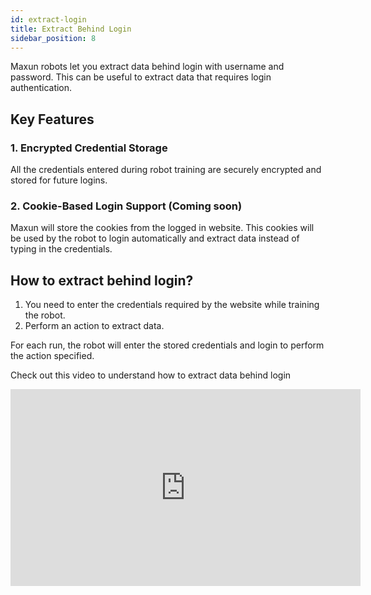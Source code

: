 ```yaml
---
id: extract-login
title: Extract Behind Login
sidebar_position: 8
---
```


Maxun robots let you extract data behind login with username and password. This can be useful to extract data that requires login authentication.

## Key Features

### 1. Encrypted Credential Storage 
All the credentials entered during robot training are securely encrypted and stored for future logins.

### 2. Cookie-Based Login Support (Coming soon)
Maxun will store the cookies from the logged in website. This cookies will be used by the robot to login automatically and extract data instead of typing in the credentials.

## How to extract behind login?
1. You need to enter the credentials required by the website while training the robot.
2. Perform an action to extract data.

For each run, the robot will enter the stored credentials and login to perform the action specified. 

Check out this video to understand how to extract data behind login

<iframe width="560" height="315" src="https://www.youtube.com/embed/_-n6OFQI_x4?si=zpnJJQnXQEUM9VwH" title="YouTube video player" frameborder="0" allow="accelerometer; autoplay; clipboard-write; encrypted-media; gyroscope; picture-in-picture; web-share" referrerpolicy="strict-origin-when-cross-origin" allowfullscreen></iframe>
